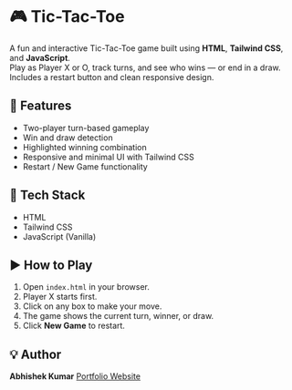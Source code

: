 # 🎮 Tic-Tac-Toe

A fun and interactive Tic-Tac-Toe game built using **HTML**, **Tailwind CSS**, and **JavaScript**.  
Play as Player X or O, track turns, and see who wins — or end in a draw. Includes a restart button and clean responsive design.

## 🚀 Features
- Two-player turn-based gameplay  
- Win and draw detection  
- Highlighted winning combination  
- Responsive and minimal UI with Tailwind CSS  
- Restart / New Game functionality  

## 🧩 Tech Stack
- HTML  
- Tailwind CSS  
- JavaScript (Vanilla)


## ▶️ How to Play
1. Open `index.html` in your browser.  
2. Player X starts first.  
3. Click on any box to make your move.  
4. The game shows the current turn, winner, or draw.  
5. Click **New Game** to restart.

## 💡 Author
**Abhishek Kumar** 
[Portfolio Website](https://abhishekkumarportfoliowebsite.netlify.app/)
